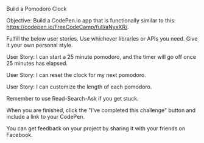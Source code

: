 Build a Pomodoro Clock

Objective: Build a CodePen.io app that is functionally similar to this: https://codepen.io/FreeCodeCamp/full/aNyxXR/.

Fulfill the below user stories. Use whichever libraries or APIs you need. Give it your own personal style.

User Story: I can start a 25 minute pomodoro, and the timer will go off once 25 minutes has elapsed.

User Story: I can reset the clock for my next pomodoro.

User Story: I can customize the length of each pomodoro.

Remember to use Read-Search-Ask if you get stuck.

When you are finished, click the "I've completed this challenge" button and include a link to your CodePen.

You can get feedback on your project by sharing it with your friends on Facebook.